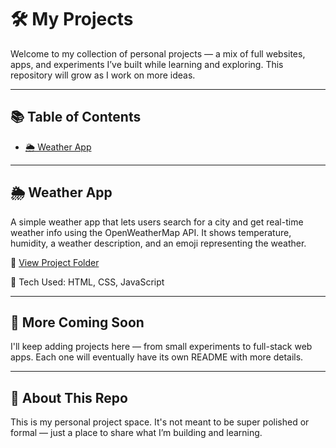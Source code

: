 # 🛠️ My Projects

Welcome to my collection of personal projects — a mix of full websites, apps, and experiments I’ve built while learning and exploring. This repository will grow as I work on more ideas.

---

## 📚 Table of Contents

- [🌦️ Weather App](#️-weather-app)

---

## 🌦️ Weather App

A simple weather app that lets users search for a city and get real-time weather info using the OpenWeatherMap API. It shows temperature, humidity, a weather description, and an emoji representing the weather.

📁 [View Project Folder](./Vanilla_Javascript/weather-app)

🧪 Tech Used: HTML, CSS, JavaScript

---

## 🧩 More Coming Soon

I'll keep adding projects here — from small experiments to full-stack web apps. Each one will eventually have its own README with more details.

---

## 🚀 About This Repo

This is my personal project space. It's not meant to be super polished or formal — just a place to share what I’m building and learning.
